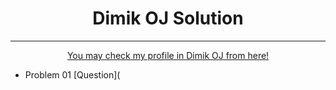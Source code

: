 <h1 align="center">Dimik OJ Solution </h1>

<hr>

<div align="center">

[You may check my profile in Dimik OJ from here!](https://dimikoj.com/users/5231/FBA)

</div>

 
- Problem 01  [Question](